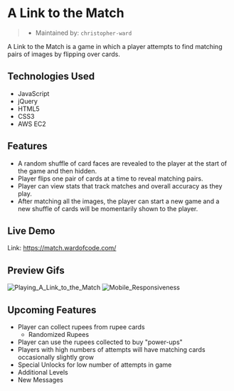 # A Link to the Match

> - Maintained by: `christopher-ward` 

A Link to the Match is a game in which a player attempts to find matching pairs of images by flipping over cards.
## Technologies Used
- JavaScript
- jQuery
- HTML5
- CSS3
- AWS EC2
## Features
- A random shuffle of card faces are revealed to the player at the start of the game and then hidden.
- Player flips one pair of cards at a time to reveal matching pairs.
- Player can view stats that track matches and overall accuracy as they play.
- After matching all the images, the player can start a new game and a new shuffle of cards will be momentarily shown to the player.
## Live Demo
Link: <https://match.wardofcode.com/>

## Preview Gifs
![Playing_A_Link_to_the_Match](assets/playing_memory_match.gif)
![Mobile_Responsiveness](assets/mobile_responsive.gif)

## Upcoming Features
- Player can collect rupees from rupee cards
  - Randomized Rupees
- Player can use the rupees collected to buy "power-ups"
- Players with high numbers of attempts will have matching cards occasionally slightly grow
- Special Unlocks for low number of attempts in game
- Additional Levels
- New Messages
